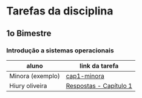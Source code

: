 # Tarefas da disciplina

## 1o Bimestre

### Introdução a sistemas operacionais

| aluno | link da tarefa |
| --- | --- |
| Minora (exemplo) | [cap1-minora](cap1-minora.md) |
| Hiury oliveira | [Respostas - Capítulo 1](cap1-hiury.md) |
